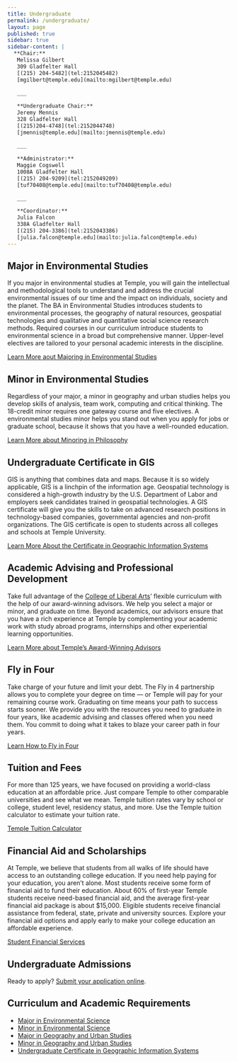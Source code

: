 ```yaml
---
title: Undergraduate
permalink: /undergraduate/
layout: page
published: true
sidebar: true
sidebar-content: |
  **Chair:**  
   Melissa Gilbert  
   309 Gladfelter Hall  
   [(215) 204-5482](tel:2152045482)  
   [mgilbert@temple.edu](mailto:mgilbert@temple.edu)  
   
   ___
   
   **Undergraduate Chair:**  
   Jeremy Mennis  
   328 Gladfelter Hall    
   [(215)204-4748](tel:2152044748)        
   [jmennis@temple.edu](mailto:jmennis@temple.edu)  
   
   ___
   
   **Administrator:**  
   Maggie Cogswell  
   1008A Gladfelter Hall   
   [(215) 204-9209](tel:2152049209)  
   [tuf70408@temple.edu](mailto:tuf70408@temple.edu)  
   
   ___

   **Coordinator:**  
   Julia Falcon  
   338A Gladfelter Hall    
   [(215) 204-3386](tel:2152043386)   
   [julia.falcon@temple.edu](mailto:julia.falcon@temple.edu)
---
```

## Major in Environmental Studies
If you major in environmental studies at Temple, you will gain the intellectual and methodological tools to understand and address the crucial environmental issues of our time and the impact on individuals, society and the planet. The BA in Environmental Studies introduces students to environmental processes, the geography of natural resources, geospatial technologies and qualitative and quantitative social science research methods. Required courses in our curriculum introduce students to environmental science in a broad but comprehensive manner. Upper-level electives are tailored to your personal academic interests in the discipline. 

[Learn More aout Majoring in Environmental Studies](http://bulletin.temple.edu/undergraduate/liberal-arts/environmental-studies/ba-environmental-studies/)

## Minor in Environmental Studies
Regardless of your major, a minor in geography and urban studies helps you develop skills of analysis, team work, computing and critical thinking. The 18-credit minor requires one gateway course and five electives. A environmental studies minor helps you stand out when you apply for jobs or graduate school, because it shows that you have a well-rounded education.

[Learn More about Minoring in Philosophy](http://bulletin.temple.edu/undergraduate/liberal-arts/environmental-studies/minor-environmental-studies/)

## Undergraduate Certificate in GIS
GIS is anything that combines data and maps. Because it is so widely applicable, GIS is a linchpin of the information age. Geospatial technology is considered a high-growth industry by the U.S. Department of Labor and employers seek candidates trained in geospatial technologies. A GIS certificate will give you the skills  to take on advanced research positions in technology-based companies, governmental agencies and non-profit organizations. The GIS certificate is open to students across all colleges and schools at Temple University.

[Learn More About the Certificate in Geographic Information Systems](http://bulletin.temple.edu/undergraduate/liberal-arts/geography-urban-studies/certificate-geographic-information-systems/)

## Academic Advising and Professional Development
Take full advantage of the [College of Liberal Arts](https://liberalarts.temple.edu/)’ flexible curriculum with the help of our award-winning advisors. We help you select a major or minor, and graduate on time. Beyond academics, our advisors ensure that you have a rich experience at Temple by complementing your academic work with study abroad programs, internships and other experiential learning opportunities.

[Learn More about Temple’s Award-Winning Advisors](https://liberalarts.temple.edu/advising)

## Fly in Four
Take charge of your future and limit your debt. The Fly in 4 partnership allows you to complete your degree on time — or Temple will pay for your remaining course work. Graduating on time means your path to success starts sooner. We provide you with the resources you need to graduate in four years, like academic advising and classes offered when you need them. You commit to doing what it takes to blaze your career path in four years.

[Learn How to Fly in Four](http://fly.temple.edu/)

## Tuition and Fees
For more than 125 years, we have focused on providing a world-class education at an affordable price. Just compare Temple to other comparable universities and see what we mean. Temple tuition rates vary by school or college, student level, residency status, and more. Use the Temple tuition calculator to estimate your tuition rate.

[Temple Tuition Calculator](https://bursar.temple.edu/tuition-and-fees/tuition-rates)

## Financial Aid and Scholarships
At Temple, we believe that students from all walks of life should have access to an outstanding college education. If you need help paying for your education, you aren’t alone. Most students receive some form of financial aid to fund their education. About 60% of first-year Temple students receive need-based financial aid, and the average first-year financial aid package is about $15,000. Eligible students receive financial assistance from federal, state, private and university sources. Explore your financial aid options and apply early to make your college education an affordable experience. 

[Student Financial Services](https://sfs.temple.edu/financial-aid-types)

## Undergraduate Admissions
Ready to apply? [Submit your application online](http://admissions.temple.edu/apply).

## Curriculum and Academic Requirements
- [Major in Environmental Science](http://bulletin.temple.edu/undergraduate/liberal-arts/environmental-studies/ba-environmental-studies/)
- [Minor in Environmental Science](http://bulletin.temple.edu/undergraduate/liberal-arts/environmental-studies/ba-environmental-studies/)
- [Major in Geography and Urban Studies](http://bulletin.temple.edu/undergraduate/liberal-arts/geography-urban-studies/ba-geography-urban-studies/)
- [Minor in Geography and Urban Studies](http://bulletin.temple.edu/undergraduate/liberal-arts/geography-urban-studies/minor-geography-urban-studies/)
- [Undergraduate Certificate in Geographic Information Systems](http://bulletin.temple.edu/undergraduate/liberal-arts/geography-urban-studies/certificate-geographic-information-systems/)
